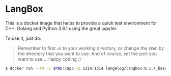 # LangBox

This is a docker image that helps to provide a quick test environment for C++, Golang and Python 3.8.1 using the great jupyter.

To use it, just do:

> Remember to first `cd` to your working directory, or change the `$PWD` by the directory that you want to use. 
> And of course, set the port you want to use... Happy coding :)

```bash
$ docker run --rm -v $PWD:/app -p 1314:1314 langelog/langbox:0.1.4_base root --notebook --ip 0.0.0.0 --port 1314 --allow-root
```
